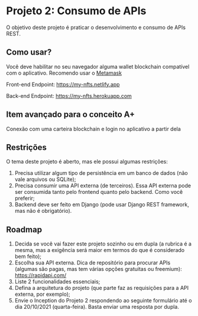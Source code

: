 # Projeto 2: Consumo de APIs
O objetivo deste projeto é praticar o desenvolvimento e consumo de APIs REST.

## Como usar?
Você deve habilitar no seu navegador alguma wallet blockchain compatível com o aplicativo. Recomendo usar o [Metamask](https://metamask.io/)

Front-end Endpoint: https://my-nfts.netlify.app

Back-end Endpoint: https://my-nfts.herokuapp.com

## Item avançado para o conceito A+
Conexão com uma carteira blockchain e login no aplicativo a partir dela

## Restrições
O tema deste projeto é aberto, mas ele possui algumas restrições:

1. Precisa utilizar algum tipo de persistência em um banco de dados (não vale arquivos ou SQLite);
2. Precisa consumir uma API externa (de terceiros). Essa API externa pode ser consumida tanto pelo frontend quanto pelo backend. Como você preferir;
3. Backend deve ser feito em Django (pode usar Django REST framework, mas não é obrigatório).

## Roadmap
1. Decida se você vai fazer este projeto sozinho ou em dupla (a rubrica é a mesma, mas a exigência será maior em termos do que é considerado bem feito);
2. Escolha sua API externa. Dica de repositório para procurar APIs (algumas são pagas, mas tem várias opções gratuitas ou freemium): https://rapidapi.com/
3. Liste 2 funcionalidades essenciais;
4. Defina a arquitetura do projeto (que parte faz as requisições para a API externa, por exemplo);
7. Envie o Inception do Projeto 2 respondendo ao seguinte formulário até o dia 20/10/2021 (quarta-feira). Basta enviar uma resposta por dupla.
